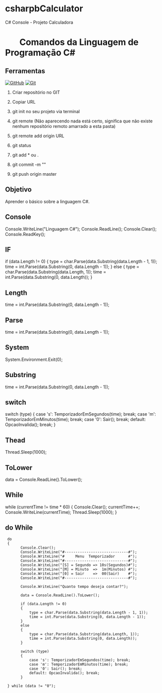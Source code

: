 # csharpbCalculator
C# Console - Projeto Calculadora

<h1>   
     <img align="center" width="40px">
    <span> Comandos da Linguagem de Programação C#</span>
</h1>


## Ferramentas
[![GitHub](https://img.shields.io/badge/GitHub-000?style=for-the-badge&logo=github&logoColor=30A3DC)](https://docs.github.com/)
[![Git](https://img.shields.io/badge/Git-000?style=for-the-badge&logo=git&logoColor=E94D5F)](https://git-scm.com/doc) 

01. Criar repositório no GIT

02. Copiar URL

03. git init no seu projeto via terminal

04. git remote <enter>  (Não aparecendo nada está certo, significa que não existe nenhum repositório remoto amarrado a esta pasta)

05. git remote add origin URL

06. git status

07. git add * ou .

08. git commit -m ""

09. git push origin master


## Objetivo
Aprender o básico sobre a linguagem C#.

## Console
Console.WriteLine("Linguagem C#");
Console.ReadLine();
Console.Clear();
Console.ReadKey();

## IF
if (data.Length != 0)
 {
     type = char.Parse(data.Substring(data.Length - 1, 1));
     time = int.Parse(data.Substring(0, data.Length - 1));
 }
 else
 {
     type = char.Parse(data.Substring(data.Length, 1));
     time = int.Parse(data.Substring(0, data.Length));
 }

 ## Length
 time = int.Parse(data.Substring(0, data.Length - 1));

 ## Parse
time = int.Parse(data.Substring(0, data.Length - 1));

## System
System.Environment.Exit(0);

## Substring
time = int.Parse(data.Substring(0, data.Length - 1));

## switch
 switch (type)
 {
     case 's': TemporizadorEmSegundos(time); break;
     case 'm': TemporizadorEmMinutos(time); break;
     case '0': Sair(); break;
     default: OpcaoInvalida(); break;
 }

## Thead
Thread.Sleep(1000);

## ToLower
data = Console.ReadLine().ToLower();

## While
  while (currentTime != time * 60)
  {
      Console.Clear();
      currentTime++;
      Console.WriteLine(currentTime);
      Thread.Sleep(1000);
  }

  ## do While

     do
     {
           Console.Clear();
           Console.WriteLine("#-----------------------------#");
           Console.WriteLine("#     Menu  Temporizador      #");
           Console.WriteLine("#-----------------------------#");
           Console.WriteLine("[S] = Segundo => 10s(Segundos)#");
           Console.WriteLine("[M] = Minuto  =>  1m(Minutos) #");
           Console.WriteLine("[0] = Sair    =>  00(Sair)    #");
           Console.WriteLine("#-----------------------------#");
          
           Console.WriteLine("Quanto tempo deseja contar?");
          
           data = Console.ReadLine().ToLower();
     
           if (data.Length != 0)
           {
               type = char.Parse(data.Substring(data.Length - 1, 1));
               time = int.Parse(data.Substring(0, data.Length - 1));
           }
           else
           {
               type = char.Parse(data.Substring(data.Length, 1));
               time = int.Parse(data.Substring(0, data.Length));
           }
          
           switch (type)
           {
               case 's': TemporizadorEmSegundos(time); break;
               case 'm': TemporizadorEmMinutos(time); break;
               case '0': Sair(); break;
               default: OpcaoInvalida(); break;
           }

     } while (data != "0");
